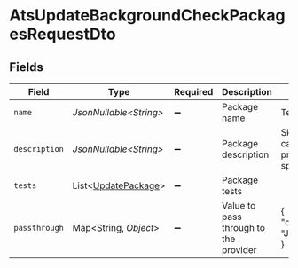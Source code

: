 # AtsUpdateBackgroundCheckPackagesRequestDto


## Fields

| Field                                                                 | Type                                                                  | Required                                                              | Description                                                           | Example                                                               |
| --------------------------------------------------------------------- | --------------------------------------------------------------------- | --------------------------------------------------------------------- | --------------------------------------------------------------------- | --------------------------------------------------------------------- |
| `name`                                                                | *JsonNullable\<String>*                                               | :heavy_minus_sign:                                                    | Package name                                                          | Test 1                                                                |
| `description`                                                         | *JsonNullable\<String>*                                               | :heavy_minus_sign:                                                    | Package description                                                   | Skills test to gauge a candidate's proficiency in job-specific skills |
| `tests`                                                               | List\<[UpdatePackage](../../models/components/UpdatePackage.md)>      | :heavy_minus_sign:                                                    | Package tests                                                         |                                                                       |
| `passthrough`                                                         | Map\<String, *Object*>                                                | :heavy_minus_sign:                                                    | Value to pass through to the provider                                 | {<br/>"other_known_names": "John Doe"<br/>}                           |